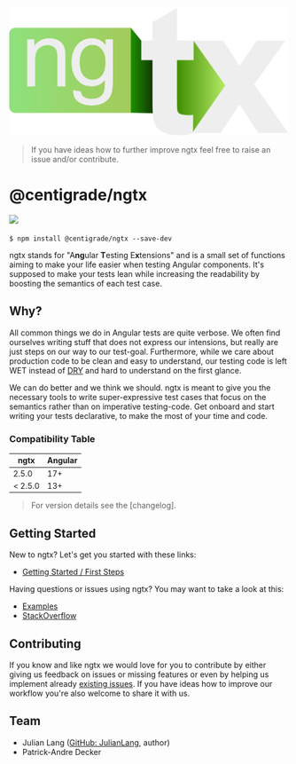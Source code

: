 [api]: ./docs/built-in.md
[declarativetesting]: ./docs/overview.md
[documentation]: ./docs/ngtx.md
[examples]: ./docs/examples.md
[stackoverflow]: https://stackoverflow.com/questions/tagged/ngtx
[dry]: https://en.wikipedia.org/wiki/Don%27t_repeat_yourself

![ngtx logo](./docs/media/logo.svg)

> If you have ideas how to further improve ngtx feel free to raise an issue and/or contribute.

# @centigrade/ngtx

![](https://github.com/Centigrade/ngtx/workflows/CI/badge.svg)

`$ npm install @centigrade/ngtx --save-dev`

ngtx stands for "A**ng**ular **T**esting E**x**tensions" and is a small set of functions aiming to make your life easier when testing Angular components. It's supposed to make your tests lean while increasing the readability by boosting the semantics of each test case.

## Why?

All common things we do in Angular tests are quite verbose. We often find ourselves writing stuff that does not express our intensions, but really are just steps on our way to our test-goal. Furthermore, while we care about production code to be clean and easy to understand, our testing code is left WET instead of [DRY] and hard to understand on the first glance.

We can do better and we think we should. ngtx is meant to give you the necessary tools to write super-expressive test cases that focus on the semantics rather than on imperative testing-code. Get onboard and start writing your tests declarative, to make the most of your time and code.

### Compatibility Table

| ngtx    | Angular |
| ------- | ------- |
| 2.5.0   | 17+     |
| < 2.5.0 | 13+     |

> For version details see the [changelog].

## Getting Started

New to ngtx? Let's get you started with these links:

- [Getting Started / First Steps][declarativetesting]

Having questions or issues using ngtx? You may want to take a look at this:

- [Examples][examples]
- [StackOverflow][stackoverflow]

## Contributing

If you know and like ngtx we would love for you to contribute by either giving us feedback on issues or missing features or even by helping us implement already [existing issues](https://github.com/Centigrade/ngtx/issues). If you have ideas how to improve our workflow you're also welcome to share it with us.

## Team

- Julian Lang ([GitHub: JulianLang](https://github.com/JulianLang), author)
- Patrick-Andre Decker
